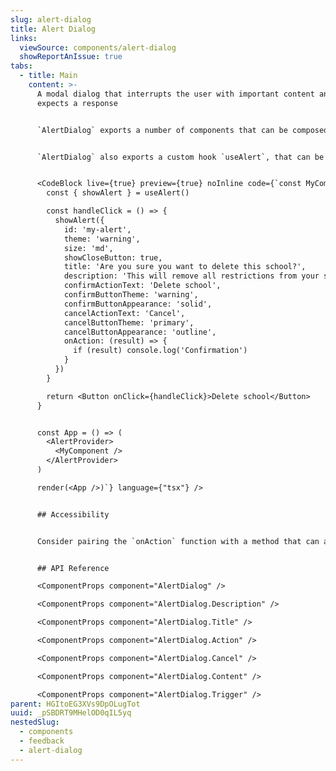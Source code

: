 ```yaml
---
slug: alert-dialog
title: Alert Dialog
links:
  viewSource: components/alert-dialog
  showReportAnIssue: true
tabs:
  - title: Main
    content: >-
      A modal dialog that interrupts the user with important content and
      expects a response


      `AlertDialog` exports a number of components that can be composed together to create a modal pop up that expects a response from the user.


      `AlertDialog` also exports a custom hook `useAlert`, that can be used to dynamically render an alert based on some content and a callback. `showAlert` accepts a few props allowing the `AlertDialog` to be customised in a number of ways; you can see an example of this below.


      <CodeBlock live={true} preview={true} noInline code={`const MyComponent = () =>{
        const { showAlert } = useAlert()

        const handleClick = () => {
          showAlert({
            id: 'my-alert',
            theme: 'warning',
            size: 'md',
            showCloseButton: true,
            title: 'Are you sure you want to delete this school?',
            description: 'This will remove all restrictions from your school',
            confirmActionText: 'Delete school',
            confirmButtonTheme: 'warning',
            confirmButtonAppearance: 'solid',
            cancelActionText: 'Cancel',
            cancelButtonTheme: 'primary',
            cancelButtonAppearance: 'outline',
            onAction: (result) => {
              if (result) console.log('Confirmation')
            }
          })
        }

        return <Button onClick={handleClick}>Delete school</Button>
      }


      const App = () => (
        <AlertProvider>
          <MyComponent />
        </AlertProvider>
      )

      render(<App />)`} language={"tsx"} />


      ## Accessibility


      Consider pairing the `onAction` function with a method that can announce a message to the user. In the above example a message of "School has been deleted" would be appropriate for screen reader users. [Radix UI Announce](https://radix-ui.com/primitives/docs/utilities/announce) would be a good candidate for this.


      ## API Reference

      <ComponentProps component="AlertDialog" />

      <ComponentProps component="AlertDialog.Description" />

      <ComponentProps component="AlertDialog.Title" />

      <ComponentProps component="AlertDialog.Action" />

      <ComponentProps component="AlertDialog.Cancel" />

      <ComponentProps component="AlertDialog.Content" />

      <ComponentProps component="AlertDialog.Trigger" />
parent: HGItoEG3XVs9DpOLugTot
uuid: _pSBDRT9MHelOD0qIL5yq
nestedSlug:
  - components
  - feedback
  - alert-dialog
---
```

